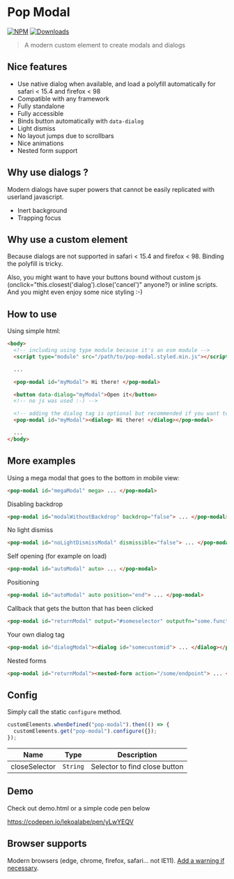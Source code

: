 # Pop Modal

[![NPM](https://nodei.co/npm/pop-modal-dialog.png?mini=true)](https://nodei.co/npm/pop-modal-dialog/)
[![Downloads](https://img.shields.io/npm/dt/pop-modal-dialog.svg)](https://www.npmjs.com/package/pop-modal-dialog)

> A modern custom element to create modals and dialogs

## Nice features

- Use native dialog when available, and load a polyfill automatically for safari < 15.4 and firefox < 98
- Compatible with any framework
- Fully standalone
- Fully accessible
- Binds button automatically with `data-dialog`
- Light dismiss
- No layout jumps due to scrollbars
- Nice animations
- Nested form support

## Why use dialogs ?

Modern dialogs have super powers that cannot be easily replicated with userland javascript.

- Inert background
- Trapping focus

## Why use a custom element

Because dialogs are not supported in safari < 15.4 and firefox < 98. Binding the polyfill is tricky.

Also, you might want to have your buttons bound without custom js (onclick="this.closest('dialog').close('cancel')" anyone?) or inline scripts.
And you might even enjoy some nice styling :-)

## How to use

Using simple html:

```html
<body>
  <!-- including using type module because it's an esm module -->
  <script type="module" src="/path/to/pop-modal.styled.min.js"></script>

  ...

  <pop-modal id="myModal"> Hi there! </pop-modal>

  <button data-dialog="myModal">Open it</button>
  <!-- no js was used :-) -->

  <!-- adding the dialog tag is optional but recommended if you want to avoid swapping nodes -->
  <pop-modal id="myModal"><dialog> Hi there! </dialog></pop-modal>

  ...
</body>
```

## More examples

Using a mega modal that goes to the bottom in mobile view:

```html
<pop-modal id="megaModal" mega> ... </pop-modal>
```

Disabling backdrop

```html
<pop-modal id="modalWithoutBackdrop" backdrop="false"> ... </pop-modal>
```

No light dismiss

```html
<pop-modal id="noLightDismissModal" dismissible="false"> ... </pop-modal>
```

Self opening (for example on load)

```html
<pop-modal id="autoModal" auto> ... </pop-modal>
```

Positioning

```html
<pop-modal id="autoModal" auto position="end"> ... </pop-modal>
```

Callback that gets the button that has been clicked

```html
<pop-modal id="returnModal" output="#someselector" outputfn="some.function"> ... </pop-modal>
```

Your own dialog tag

```html
<pop-modal id="dialogModal"><dialog id="somecustomid"> ... </dialog></pop-modal>
```


Nested forms

```html
<pop-modal id="returnModal"><nested-form action="/some/endpoint"> ... </nested-form></pop-modal>
```

## Config

Simply call the static `configure` method.

```js
customElements.whenDefined("pop-modal").then(() => {
  customElements.get("pop-modal").configure({});
});
```

| Name          | Type                | Description                   |
| ------------- | ------------------- | ----------------------------- |
| closeSelector | <code>String</code> | Selector to find close button |

## Demo

Check out demo.html or a simple code pen below

https://codepen.io/lekoalabe/pen/yLwYEQV

## Browser supports

Modern browsers (edge, chrome, firefox, safari... not IE11). [Add a warning if necessary](https://github.com/lekoala/nomodule-browser-warning.js/).
